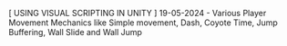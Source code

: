 [ USING VISUAL SCRIPTING IN UNITY ]
19-05-2024 - Various Player Movement Mechanics like Simple movement, Dash, Coyote Time, Jump Buffering, Wall Slide and Wall Jump
